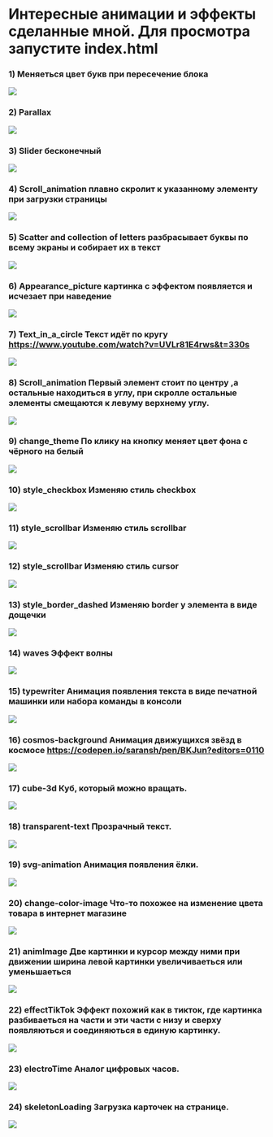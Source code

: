 # Интересные анимации и эффекты сделанные мной. Для просмотра запустите index.html

### 1) Меняеться цвет букв при пересечение блока

<img src="./assets/1.jpg" />

### 2) Parallax

<img src="./assets/2.jpg" />

### 3) Slider бесконечный

<img src="./assets/3.jpg" />

### 4) Scroll_animation плавно скролит к указанному элементу при загрузки страницы

<img src="./assets/4.png" />

### 5) Scatter and collection of letters разбрасывает буквы по всему экраны и собирает их в текст

<img src="./assets/5.png" />

### 6) Appearance_picture картинка с эффектом появляется и исчезает при наведение

<img src="./assets/6.png" />

### 7) Text_in_a_circle Текст идёт по кругу https://www.youtube.com/watch?v=UVLr81E4rws&t=330s

<img src="./assets/7.jpg" />

### 8) Scroll_animation Первый элемент стоит по центру ,а остальные находиться в углу, при скролле остальные элементы смещаются к левуму верхнему углу.

<img src="./assets/8.png" />

### 9) change_theme По клику на кнопку меняет цвет фона с чёрного на белый

<img src="./assets/9.png" />

### 10) style_checkbox Изменяю стиль checkbox

<img src="./assets/10.jpg" />

### 11) style_scrollbar Изменяю стиль scrollbar

<img src="./assets/11.png" />

### 12) style_scrollbar Изменяю стиль cursor

<img src="./assets/12.png" />

### 13) style_border_dashed Изменяю border у элемента в виде дощечки

<img src="./assets/13.jpg" />

### 14) waves Эффект волны

<img src="./assets/14.png" />

### 15) typewriter Анимация появления текста в виде печатной машинки или набора команды в консоли

<img src="./assets/15.png" />

### 16) cosmos-background Анимация движущихся звёзд в космосе https://codepen.io/saransh/pen/BKJun?editors=0110

<img src="./assets/16.png" />

### 17) cube-3d Куб, который можно вращать.

<img src="./assets/17.png" />

### 18) transparent-text Прозрачный текст.

<img src="./assets/18.png" />

### 19) svg-animation Анимация появления ёлки.

<img src="./assets/19.png" />

### 20) change-color-image Что-то похожее на изменение цвета товара в интернет магазине

<img src="./assets/20.jpg" />

### 21) animImage Две картинки и курсор между ними при движении ширина левой картинки увеличиваеться или уменьшаеться

<img src="./assets/21.jpg" />

### 22) effectTikTok Эффект похожий как в тикток, где картинка разбиваеться на части и эти части с низу и сверху появляються и соединяються в единую картинку.

<img src="./assets/22.png" />

### 23) electroTime Аналог цифровых часов.

<img src="./assets/23.png" />

### 24) skeletonLoading Загрузка карточек на странице.

<img src="./assets/24.jpg" />

